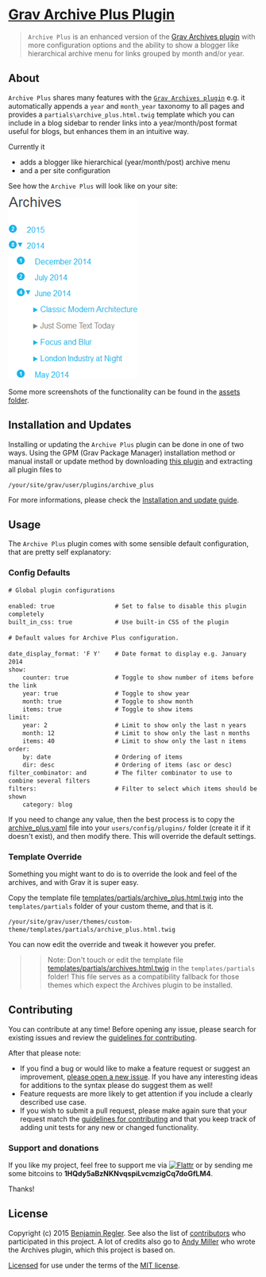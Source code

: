 # [Grav Archive Plus Plugin][project]

> `Archive Plus` is an enhanced version of the [Grav Archives plugin](https://github.com/getgrav/grav-plugin-archives) with more configuration options and the ability to show a blogger like hierarchical archive menu for links grouped by month and/or year.

## About

`Archive Plus` shares many features with the [`Grav Archives plugin`](https://github.com/getgrav/grav-plugin-archives) e.g. it automatically appends a `year` and `month_year` taxonomy to all pages and provides a `partials\archive_plus.html.twig` template which you can include in a blog sidebar to render links into a year/month/post format useful for blogs, but enhances them in an intuitive way.

Currently it

 - adds a blogger like hierarchical (year/month/post) archive menu
 - and a per site configuration

See how the `Archive Plus` will look like on your site:

![Screenshot Archive Plus](assets/screenshot_1.png "Screenshot")

Some more screenshots of the functionality can be found in the [assets folder](assets/).

## Installation and Updates

Installing or updating the `Archive Plus` plugin can be done in one of two ways. Using the GPM (Grav Package Manager) installation method or manual install or update method by downloading [this plugin](https://github.com/sommerregen/grav-plugin-archive-plus) and extracting all plugin files to

    /your/site/grav/user/plugins/archive_plus

For more informations, please check the [Installation and update guide](docs/INSTALL.md).

## Usage

The `Archive Plus` plugin comes with some sensible default configuration, that are pretty self explanatory:

### Config Defaults

```
# Global plugin configurations

enabled: true                 # Set to false to disable this plugin completely
built_in_css: true            # Use built-in CSS of the plugin

# Default values for Archive Plus configuration.

date_display_format: 'F Y'    # Date format to display e.g. January 2014
show:
    counter: true             # Toggle to show number of items before the link
    year: true                # Toggle to show year
    month: true               # Toggle to show month
    items: true               # Toggle to show items
limit:
    year: 2                   # Limit to show only the last n years
    month: 12                 # Limit to show only the last n months
    items: 40                 # Limit to show only the last n items
order:
    by: date                  # Ordering of items
    dir: desc                 # Ordering of items (asc or desc)
filter_combinator: and        # The filter combinator to use to combine several filters
filters:                      # Filter to select which items should be shown
    category: blog
```

If you need to change any value, then the best process is to copy the [archive_plus.yaml](archive_plus.yaml) file into your `users/config/plugins/` folder (create it if it doesn't exist), and then modify there. This will override the default settings.

### Template Override

Something you might want to do is to override the look and feel of the archives, and with Grav it is super easy.

Copy the template file [templates/partials/archive_plus.html.twig](templates/partials/archive_plus.html.twig) into the `templates/partials` folder of your custom theme, and that is it.

```
/your/site/grav/user/themes/custom-theme/templates/partials/archive_plus.html.twig
```

You can now edit the override and tweak it however you prefer.

>> Note: Don't touch or edit the template file [templates/partials/archives.html.twig](templates/partials/archives.html.twig) in the `templates/partials` folder! This file serves as a compatibility fallback for those themes which expect the Archives plugin to be installed.

## Contributing

You can contribute at any time! Before opening any issue, please search for existing issues and review the [guidelines for contributing](docs/CONTRIBUTING.md).

After that please note:

* If you find a bug or would like to make a feature request or suggest an improvement, [please open a new issue][issues]. If you have any interesting ideas for additions to the syntax please do suggest them as well!
* Feature requests are more likely to get attention if you include a clearly described use case.
* If you wish to submit a pull request, please make again sure that your request match the [guidelines for contributing](docs/CONTRIBUTING.md) and that you keep track of adding unit tests for any new or changed functionality.

### Support and donations

If you like my project, feel free to support me via [![Flattr](https://api.flattr.com/button/flattr-badge-large.png)][flattr] or by sending me some bitcoins to **1HQdy5aBzNKNvqspiLvcmzigCq7doGfLM4**.

Thanks!

## License

Copyright (c) 2015 [Benjamin Regler][github]. See also the list of [contributors] who participated in this project. A lot of credits also go to [Andy Miller](https://github.com/getgrav/) who wrote the Archives plugin, which this project is based on.

[Licensed](LICENSE) for use under the terms of the [MIT license][mit-license].


[github]: https://github.com/sommerregen/ "GitHub account from Benjamin Regler"
[mit-license]: http://www.opensource.org/licenses/mit-license.php "MIT license"

[flattr]: https://flattr.com/submit/auto?user_id=Sommerregen&url=https://github.com/sommerregen/grav-plugin-archive-plus "Flatter my GitHub project"

[project]: https://github.com/sommerregen/grav-plugin-archive-plus
[issues]: https://github.com/sommerregen/grav-plugin-archive-plus/issues "GitHub Issues for Grav Archive Plus plugin"
[contributors]: https://github.com/sommerregen/grav-plugin-archive-plus/graphs/contributors "List of contributors of the project"
